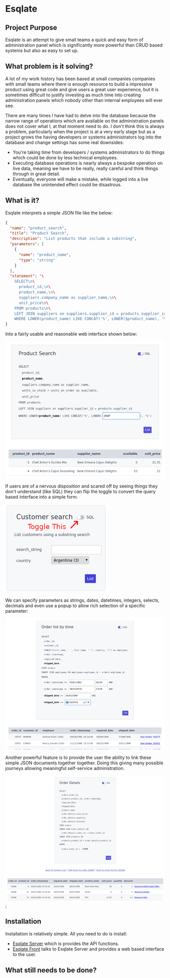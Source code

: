 # Esqlate

## Project Purpose

Esqlate is an attempt to give small teams a quick and easy form of administration panel which is significantly more powerful than CRUD based systems but also as easy to set up.

## What problem is it solving?

A lot of my work history has been based at small companies companies with small teams where there is enough resource to build a impressive product using great code and give users a great user experience, but it is sometimes difficult to justify investing as much time into creating administration panels which nobody other than internal employees will ever see.

There are many times I have had to delve into the database because the narrow range of operations which are available on the administration panels does not cover what I, at that moment need to do.  I don't think this is always a problem, particularly when the project is at a very early stage but as a project grows the having developers or systems administrators log into the database and change settings has some real downsides:

 * You're taking time from developers / systems administrators to do things which could be done by less technical employees.
 * Executing database operations is nearly always a bespoke operation on live data, meaning we have to be really, really careful and think things through in great detail.
 * Eventually, everyone will make a mistake, while logged into a live database the unintended effect could be disastrous.

## What is it?

Esqlate interprets a simple JSON file like the below:

```json
{
  "name": "product_search",
  "title": "Product Search",
  "description": "List products that include a substring",
  "parameters": [
    {
      "name": "product_name",
      "type": "string"
    }
  ],
  "statement": "\
    SELECT\n\
      product_id,\n\
      product_name,\n\
      suppliers.company_name as supplier_name,\n\
      unit_price\n\
    FROM products\n\
    LEFT JOIN suppliers on suppliers.supplier_id = products.supplier_id\n\
    WHERE LOWER(product_name) LIKE CONCAT('%', LOWER($product_name), '%')"
}
```

Into a fairly usable and reasonable web interface shown below:

![Simple JSON transformed into a fairly usable reasonable web interface](./img/simple-json.png)

If users are of a nervous disposition and scared off by seeing things they don't understand (like SQL) they can flip the toggle to convert the query based interface into a simple form.

![People with a nervous disposition can hide things they don't understand](./img/nervous_disposition.png)

We can specify parameters as strings, dates, datetimes, integers, selects, decimals and even use a popup to allow rich selection of a specific parameter:

![Slideshow of some of the controls available](./img/anim.gif)

Another powerful feature is to provide the user the ability to link these simple JSON documents together together. Doing this giving many possible journeys allowing meaningful self-service administration.

![You can link documents making lots of user journeys possible](./img/links.png);

## Installation

Installation is relatively simple. All you need to do is install:

 * [Esqlate Server](../esqlate-server) which is provides the API functions.
 * [Esqlate Front](../esqlate-front) talks to Esqlate Server and provides a web based interface to the user.

## What still needs to be done?
